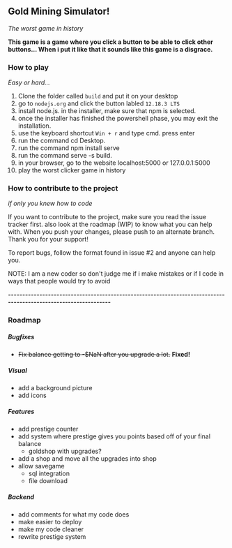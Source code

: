 ## Gold Mining Simulator!

*The worst game in history*

**This game is a game where you click a button to be able to click other buttons...
When i put it like that it sounds like this game is a disgrace.**

### How to play

*Easy or hard...*

1. Clone the folder called ``build`` and put it on your desktop
2. go to ``nodejs.org`` and click the button labled ```12.18.3 LTS``` 
3. install node.js. in the installer, make sure that npm is selected.
4. once the installer has finished the powershell phase, you may exit the installation. 
5. use the keyboard shortcut ```Win + r``` and type cmd. press enter
5. run the command cd Desktop.
6. run the command npm install serve
7. run the command serve -s build.
8. in your browser, go to the website localhost:5000 or 127.0.0.1:5000
9. play the worst clicker game in history

### How to contribute to the project

*if only you knew how to code*

If you want to contribute to the project, make sure you read the issue tracker first.
also look at the roadmap (WIP) to know what you can help with. When you push your changes,
please push to an alternate branch. Thank you for your support!

To report bugs, follow the format found in issue #2 and anyone can help you.


NOTE: I am a new coder so don't judge me if i make mistakes or if I code in ways that people would try to avoid

**----------------------------------------------------------------------------------------------------------------**

### Roadmap

##### Bugfixes

- ~~Fix balance getting to -$NaN after you upgrade a lot.~~ **Fixed!**

##### Visual

- add a background picture
- add icons

##### Features

- add prestige counter
- add system where prestige gives you points based off of your final balance
  - goldshop with upgrades?
- add a shop and move all the upgrades into shop
- allow savegame
  - sql integration
  - file download

##### Backend

- add comments for what my code does
- make easier to deploy
- make my code cleaner
- rewrite prestige system
